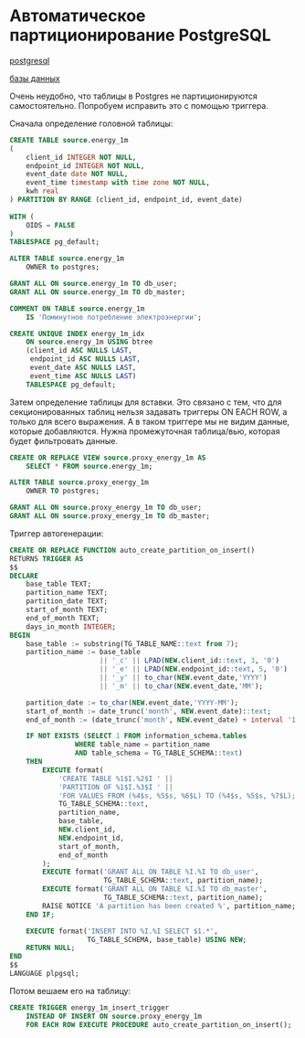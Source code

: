 # Автоматическое партиционирование PostgreSQL

[postgresql](./meta_postgresql.md)

[базы данных](./meta_bazy_dannyh.md)


Очень неудобно, что таблицы в Postgres не партиционируются самостоятельно.
Попробуем исправить это с помощью триггера.

Сначала определение головной таблицы:

```SQL
CREATE TABLE source.energy_1m
(
    client_id INTEGER NOT NULL,
	endpoint_id INTEGER NOT NULL,
    event_date date NOT NULL,
    event_time timestamp with time zone NOT NULL,
    kwh real
) PARTITION BY RANGE (client_id, endpoint_id, event_date)
 
WITH (
    OIDS = FALSE
)
TABLESPACE pg_default;

ALTER TABLE source.energy_1m
    OWNER to postgres;

GRANT ALL ON source.energy_1m TO db_user;
GRANT ALL ON source.energy_1m TO db_master;

COMMENT ON TABLE source.energy_1m
    IS 'Поминутное потребление электроэнергии';

CREATE UNIQUE INDEX energy_1m_idx
    ON source.energy_1m USING btree
    (client_id ASC NULLS LAST, 
     endpoint_id ASC NULLS LAST, 
     event_date ASC NULLS LAST, 
     event_time ASC NULLS LAST)
    TABLESPACE pg_default;
```

Затем определение таблицы для вставки. Это связано с тем, что для 
секционированных таблиц нельзя задавать триггеры ON EACH ROW, а только для
всего выражения. А в таком триггере мы не видим данные, которые добавляются.
Нужна промежуточная таблица/вью, которая будет фильтровать данные.

```SQL
CREATE OR REPLACE VIEW source.proxy_energy_1m AS
    SELECT * FROM source.energy_1m;

ALTER TABLE source.proxy_energy_1m
    OWNER TO postgres;

GRANT ALL ON source.proxy_energy_1m TO db_user;
GRANT ALL ON source.proxy_energy_1m TO db_master;
```

Триггер автогенерации:

```SQL
CREATE OR REPLACE FUNCTION auto_create_partition_on_insert() 
RETURNS TRIGGER AS 
$$
DECLARE
    base_table TEXT;
	partition_name TEXT;
	partition_date TEXT;
	start_of_month TEXT;
	end_of_month TEXT;
    days_in_month INTEGER;
BEGIN
    base_table := substring(TG_TABLE_NAME::text from 7);
    partition_name := base_table
                      || '_c' || LPAD(NEW.client_id::text, 3, '0') 
                      || '_e' || LPAD(NEW.endpoint_id::text, 5, '0') 
                      || '_y' || to_char(NEW.event_date,'YYYY') 
                      || '_m' || to_char(NEW.event_date,'MM');

    partition_date := to_char(NEW.event_date,'YYYY-MM');
    start_of_month := date_trunc('month', NEW.event_date)::text;
    end_of_month := (date_trunc('month', NEW.event_date) + interval '1 month')::text;

    IF NOT EXISTS (SELECT 1 FROM information_schema.tables 
                WHERE table_name = partition_name 
                AND table_schema = TG_TABLE_SCHEMA::text) 
    THEN
        EXECUTE format(
            'CREATE TABLE %1$I.%2$I ' ||
            'PARTITION OF %1$I.%3$I ' ||
            'FOR VALUES FROM (%4$s, %5$s, %6$L) TO (%4$s, %5$s, %7$L);', 
            TG_TABLE_SCHEMA::text, 
            partition_name, 
            base_table, 
            NEW.client_id,
            NEW.endpoint_id,
            start_of_month,
            end_of_month
        );
        EXECUTE format('GRANT ALL ON TABLE %I.%I TO db_user', 
                       TG_TABLE_SCHEMA::text, partition_name);
        EXECUTE format('GRANT ALL ON TABLE %I.%I TO db_master', 
                       TG_TABLE_SCHEMA::text, partition_name);
        RAISE NOTICE 'A partition has been created %', partition_name;
    END IF;

    EXECUTE format('INSERT INTO %I.%I SELECT $1.*',
                   TG_TABLE_SCHEMA, base_table) USING NEW;
    RETURN NULL;
END
$$
LANGUAGE plpgsql;
```

Потом вешаем его на таблицу:

```SQL
CREATE TRIGGER energy_1m_insert_trigger
    INSTEAD OF INSERT ON source.proxy_energy_1m 
    FOR EACH ROW EXECUTE PROCEDURE auto_create_partition_on_insert();
```

